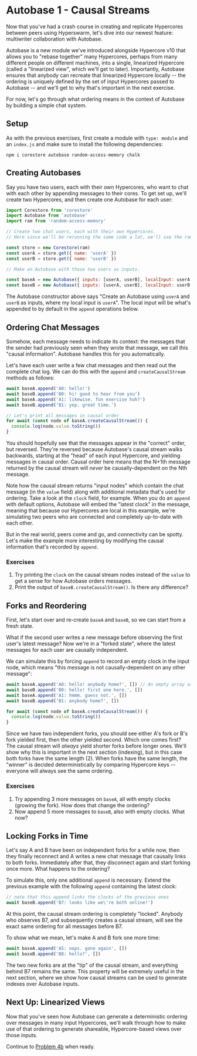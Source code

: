 # Autobase 1 - Causal Streams

Now that you've had a crash course in creating and replicate Hypercores between peers using Hyperswarm, let's dive into our newest feature: multiwriter collaboration with Autobase.

Autobase is a new module we've introduced alongside Hypercore v10 that allows you to "rebase together" many Hypercores, perhaps from many different people on different machines, into a single, linearized Hypercore (called a "linearized view", which we'll get to later). Importantly, Autobase ensures that anybody can recreate that linearized Hypercore locally -- the ordering is uniquely defined by the set of input Hypercores passed to Autobase -- and we'll get to why that's important in the next exercise.

For now, let's go through what ordering means in the context of Autobase by building a simple chat system.

## Setup

As with the previous exercises, first create a module with `type: module` and an `index.js` and make sure to install the following dependencies:
```
npm i corestore autobase random-access-memory chalk
```

## Creating Autobases

Say you have two users, each with their own Hypercores, who want to chat with each other by appending messages to their cores. To get set up, we'll create two Hypercores, and then create one Autobase for each user:
```js
import Corestore from 'corestore'
import Autobase from 'autobase'
import ram from 'random-access-memory'

// Create two chat users, each with their own Hypercores.
// Here since we'll be rerunning the same code a lot, we'll use the ram storage

const store = new Corestore(ram)
const userA = store.get({ name: 'userA' })
const userB = store.get({ name: 'userB' })

// Make an Autobase with those two users as inputs.

const baseA = new Autobase({ inputs: [userA, userB], localInput: userA })
const baseB = new Autobase({ inputs: [userA, userB], localInput: userB })
```

The Autobase constructor above says "Create an Autobase using `userA` and `userB` as inputs, where my local input is `userA`". The local input will be what's appended to by default in the `append` operations below.

## Ordering Chat Messages

Somehow, each message needs to indicate its context: the messages that the sender had previously seen when they wrote that message, we call this "causal information". Autobase handles this for you automatically.

Let's have each user write a few chat messages and then read out the complete chat log. We can do this with the `append` and `createCausalStream` methods as follows:
```js
await baseA.append('A0: hello!')
await baseB.append('B0: hi! good to hear from you')
await baseA.append('A1: likewise. fun exercise huh?')
await baseB.append('B1: yep. great time.')

// Let's print all messages in causal order
for await (const node of baseA.createCausalStream()) {
  console.log(node.value.toString())
}
```

You should hopefully see that the messages appear in the "correct" order, but reversed. They're reversed because Autobase's causal stream walks backwards, starting at the "head" of each input Hypercore, and yielding messages in causal order. Causal order here means that the N+1th message returned by the causal stream will *never* be causally-dependent on the Nth message.

Note how the causal stream returns "input nodes" which contain the chat message (in the `value` field) along with additional metadata that's used for ordering. Take a look at the `clock` field, for example. When you do an `append` with default options, Autobase will embed the "latest clock" in the message, meaning that because our Hypercores are local in this example, we're simulating two peers who are connected and completely up-to-date with each other.

But in the real world, peers come and go, and connectivity can be spotty. Let's make the example more interesting by modifying the causal information that's recorded by `append`.

### Exercises
1. Try printing the `clock` on the causal stream nodes instead of the `value` to get a sense for how Autobase orders messages.
2. Print the output of `baseB.createCausalStream()`. Is there any difference?

## Forks and Reordering

First, let's start over and re-create `baseA` and `baseB`, so we can start from a fresh state.

What if the second user writes a new message before observing the first user's latest message? Now we're in a "forked state", where the latest messages for each user are causally independent.

We can simulate this by forcing `append` to record an empty clock in the input node, which means "this message is not causally-dependent on any other message":
```js
await baseA.append('A0: hello! anybody home?', []) // An empty array as a second argument means "empty clock"
await baseB.append('B0: hello! first one here.', [])
await baseA.append('A1: hmmm. guess not.', [])
await baseB.append('B1: anybody home?', [])

for await (const node of baseA.createCausalStream()) {
  console.log(node.value.toString())
}
```

Since we have two independent forks, you should see either A's fork or B's fork yielded first, then the other yielded second. Which one comes first? The causal stream will *always* yield shorter forks before longer ones. We'll show why this is important in the next section (indexing), but in this case both forks have the same length (2). When forks have the same length, the "winner" is decided deterministically by comparing Hypercore keys -- everyone will always see the same ordering.

### Exercises
1. Try appending 3 more messages on `baseA`, all with empty clocks (growing the fork). How does that change the ordering?
2. Now append 5 more messages to `baseB`, also with empty clocks. What now?

## Locking Forks in Time

Let's say A and B have been on independent forks for a while now, then they finally reconnect and A writes a new chat message that causally links to both forks. Immediately after that, they disconnect again and start forking once more. What happens to the ordering?

To simulate this, only one additional `append` is necessary. Extend the previous example with the following `append` containing the latest clock:
```js
// note that this append links the clocks of the previous ones
await baseB.append('B7: looks like we\'re both online!')
```

At this point, the causal stream ordering is completely "locked". Anybody who observes B7, and subsequently creates a causal stream, will see the exact same ordering for all messages before B7.

To show what we mean, let's make A and B fork one more time:
```js
await baseA.append('A5: oops. gone again', [])
await baseB.append('B8: hello?', [])
```

The two new forks are at the "tip" of the causal stream, and everything behind B7 remains the same. This property will be extremely useful in the next section, where we show how causal streams can be used to generate indexes over Autobase inputs.

## Next Up: Linearized Views

Now that you've seen how Autobase can generate a deterministic ordering over messages in many input Hypercores, we'll walk through how to make use of that ordering to generate shareable, Hypercore-based views over those inputs.

Continue to [Problem 4b](../04b) when ready.
